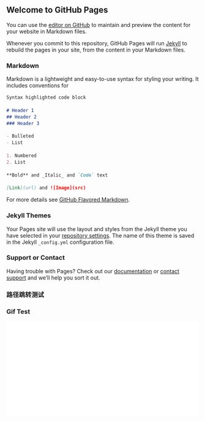 ## Welcome to GitHub Pages

You can use the [editor on GitHub](https://github.com/zhangyadong90/sgra.io/edit/main/README.md) to maintain and preview the content for your website in Markdown files.

Whenever you commit to this repository, GitHub Pages will run [Jekyll](https://jekyllrb.com/) to rebuild the pages in your site, from the content in your Markdown files.

### Markdown

Markdown is a lightweight and easy-to-use syntax for styling your writing. It includes conventions for

```markdown
Syntax highlighted code block

# Header 1
## Header 2
### Header 3

- Bulleted
- List

1. Numbered
2. List

**Bold** and _Italic_ and `Code` text

[Link](url) and ![Image](src)
```

For more details see [GitHub Flavored Markdown](https://guides.github.com/features/mastering-markdown/).

### Jekyll Themes  

Your Pages site will use the layout and styles from the Jekyll theme you have selected in your [repository settings](https://github.com/zhangyadong90/sgra.io/settings). The name of this theme is saved in the Jekyll `_config.yml` configuration file.

### Support or Contact

Having trouble with Pages? Check out our [documentation](https://docs.github.com/categories/github-pages-basics/) or [contact support](https://support.github.com/contact) and we’ll help you sort it out.  

### **路径跳转测试**  
<!-- [sub_theme 子主题，全连接](https://zhangyadong90.github.io/sgra.io/sub_theme/)  
[sub_theme 子主题，相对连接](./sub_theme/)  
[sub_theme 子主题，相对连接 README.md](./sub_theme/README.md)   -->

### **Gif Test**    
<img src="./pic/kjjxs.gif" width="567.2" /> 
